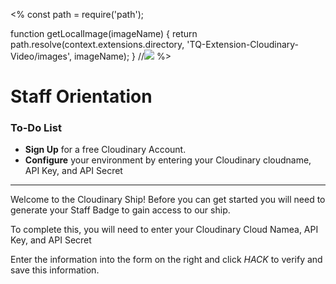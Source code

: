 <%
const path = require('path');

function getLocalImage(imageName) {
return path.resolve(context.extensions.directory,
'TQ-Extension-Cloudinary-Video/images', imageName);
}
//<img src="<%=getLocalImage('cloudinary_icon.png')%>">
%>
# Staff Orientation

<div class="aside">
<h3>To-Do List</h3>
<ul>
  <li><b>Sign Up</b> for a free Cloudinary Account.</li>
  <li><b>Configure</b> your environment by entering your Cloudinary cloudname, API Key, and API Secret</li>
</ul>
</div>

******************

Welcome to the Cloudinary Ship! Before you can get started you will need to generate your Staff Badge to gain access to our ship.

To complete this, you will need to enter your Cloudinary Cloud Namea, API Key, and API Secret

Enter the information into the form on the right and click _HACK_ to verify and save this information.